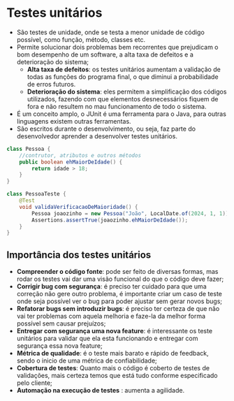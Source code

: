# Testes unitários

- São testes de unidade, onde se testa a menor unidade de código possível, como função, método, classes etc.
- Permite solucionar dois problemas bem recorrentes que prejudicam o bom desempenho de um software, a alta taxa de defeitos e a deterioração do sistema;
    - **Alta taxa de defeitos**: os testes unitários aumentam a validação de todas as funções do programa final, o que diminui a probabilidade de erros futuros.
    - **Deterioração do sistema**: eles permitem a simplificação dos códigos utilizados, fazendo com que elementos desnecessários fiquem de fora e não resultem no mau funcionamento de todo o sistema.
- É um conceito amplo, o JUnit é uma ferramenta para o Java, para outras linguagens existem outras ferramentas.
- São escritos durante o desenvolvimento, ou seja, faz parte do desenvolvedor aprender a desenvolver testes unitários.

```java
class Pessoa {
	//contrutor, atributos e outros métodos
	public boolean ehMaiorDeIdade() {
		return idade > 18;
	}
}

class PessoaTeste {
	@Test
	void validaVerificacaoDeMaioridade() {
		Pessoa joaozinho = new Pessoa("João", LocalDate.of(2024, 1, 1));
		Assertions.assertTrue(joaozinho.ehMaiorDeIdade());
	}
}
```

## Importância dos testes unitários

- **Compreender o código fonte**: pode ser feito de diversas formas, mas rodar os testes vai dar uma visão funcional do que o código deve fazer;
- **Corrigir bug com segurança**: é preciso ter cuidado para que uma correção não gere outro problema, é importante criar um caso de teste onde seja possível ver o bug para poder ajustar sem gerar novos bugs;
- **Refatorar bugs sem introduzir bugs**: é preciso ter certeza de que não vai ter problemas com aquela melhoria e faze-la da melhor forma possível sem causar prejuízos;
- **Entregar com segurança uma nova feature**: é interessante os teste unitários para validar que ela esta funcionando e entregar com segurança essa nova feature;
- **Métrica de qualidade**: é o teste mais barato e rápido de feedback, sendo o inicio de uma métrica de confiabilidade;
- **Cobertura de testes**: Quanto mais o código é coberto de  testes de validações, mais certeza temos que está tudo conforme especificado pelo cliente;
- **Automação na execução de testes** : aumenta a agilidade.